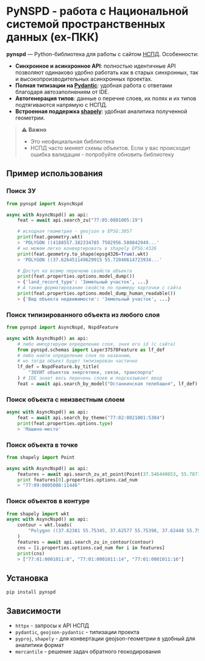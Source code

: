 # PyNSPD - работа с Национальной системой пространственных данных (ex-ПКК)

**pynspd** — Python-библиотека для работы с сайтом [НСПД](https://nspd.gov.ru/map). Особенности:
- **Синхронное и асинхронное API**: полностью идентичные API позволяют одинаково удобно работать как в старых синхронных, так и высокопроизводительных асинхронных проектах.
- **Полная типизации на [Pydantic](https://github.com/pydantic/pydantic)**: удобная работа с ответами благодаря автозаполнениям от IDE.
- **Автогенерация типов**: данные о перечне слоев, их полях и их типов подтягиваются напрямую с НСПД.
- **Встроенная поддержка [shapely](https://github.com/shapely/shapely)**: удобная аналитика полученной геометрии.

> ⚠️ **Важно**
> - Это неофициальная библиотека
> - НСПД часто меняет схемы объектов. Если у вас происходит ошибка валидации - попробуйте обновить библиотеку

## Пример использования
### Поиск ЗУ
```python
from pynspd import AsyncNspd

async with AsyncNspd() as api:
    feat = await api.search_zu("77:05:0001005:19")

    # исходная геометрия - geojson в EPSG:3857
    print(feat.geometry.wkt)
    > 'POLYGON ((4188557.382334785 7502956.580842949...'
    # но можем легко конвертировать в shapely EPSG:4326
    print(feat.geometry.to_shape(epsg4326=True).wkt)
    > 'POLYGON ((37.626451149629915 55.72040614723934...'

    # Доступ ко всему переченю свойств объекта
    print(feat.properties.options.model_dump())
    > {'land_record_type': 'Земельный участок', ...}
    # А также форматирование свойств по примеру карточки с сайта
    print(feat.properties.options.model_dump_human_readable())
    > {'Вид объекта недвижимости': 'Земельный участок', ...}
```

### Поиск типизированного объекта из любого слоя
```python
from pynspd import AsyncNspd, NspdFeature

async with AsyncNspd() as api:
    # либо импортируем определение слоя, зная его id (с сайта)
    from pynspd.schemas import Layer37578Feature as lf_def
    # либо найти определение слоя по названию, 
    # но тогда объект будет типизирован частично
    lf_def = NspdFeature.by_title(
        "ЗОУИТ объектов энергетики, связи, транспорта"
    ) # IDE знает весь перечень слоев и подсказывает ввод
    feat = await api.search_by_model("Останкинская телебашня", lf_def)    
```

### Поиск объекта с неизвестным слоем
```python
async with AsyncNspd() as api:
    feat = await api.search_by_theme("77:02:0021001:5304")
    print(feat.properties.options.type)
    > 'Машино-место'
```

### Поиск объекта в точке
```python
from shapely import Point

async with AsyncNspd() as api:
    features = await api.search_zu_at_point(Point(37.546440653, 55.787139958))
    print features[0].properties.options.cad_num
    > "77:09:0005008:11446"
```

### Поиск объектов в контуре
```python
from shapely import wkt
async with AsyncNspd() as api:
    contour = wkt.loads(
        "Polygon ((37.62381 55.75345, 37.62577 55.75390, 37.62448 55.75278, 37.62381 55.75345))"
    )
    features = await api.search_zu_in_contour(contour)
    cns = [i.properties.options.cad_num for i in features]
    print(cns)
    > ["77:01:0001011:8", "77:01:0001011:14", "77:01:0001011:16"]
```

## Установка
```
pip install pynspd
```

## Зависимости
- `httpx` - запросы к API НСПД
- `pydantic`, `geojson-pydantic` - типизации проекта
- `pyproj`, `shapely` - для конвертации geojson-геометрии в удобный для аналитики формат
-  `mercantile` - решение задач обратного геокодирования